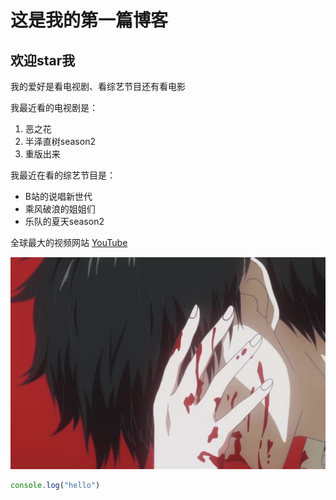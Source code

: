 # 这是我的第一篇博客
## 欢迎star我

我的爱好是看电视剧、看综艺节目还有看电影

我最近看的电视剧是：

1. 恶之花
2. 半泽直树season2
3. 重版出来

我最近在看的综艺节目是：
* B站的说唱新世代
* 乘风破浪的姐姐们
* 乐队的夏天season2

全球最大的视频网站 [YouTube](https://youtube.com)

![金木研2](金木研2.jpg)

```javascript
console.log("hello")
```